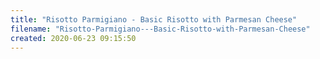 ```yaml
---
title: "Risotto Parmigiano - Basic Risotto with Parmesan Cheese"
filename: "Risotto-Parmigiano---Basic-Risotto-with-Parmesan-Cheese"
created: 2020-06-23 09:15:50
---
```

